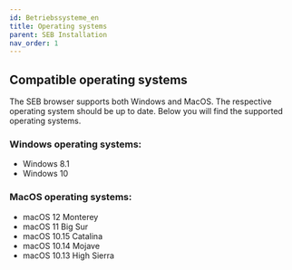 ```yaml
---
id: Betriebssysteme_en
title: Operating systems
parent: SEB Installation
nav_order: 1
---
```


## Compatible operating systems

The SEB browser supports both Windows and MacOS. The respective operating system should be up to date. Below you will find the supported operating systems.

### Windows operating systems:
* Windows 8.1
* Windows 10

### MacOS operating systems:
* macOS 12 Monterey
* macOS 11 Big Sur
* macOS 10.15 Catalina
* macOS 10.14 Mojave
* macOS 10.13 High Sierra

